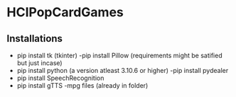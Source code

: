 # HCIPopCardGames

## Installations
- pip install tk (tkinter) 
-pip install Pillow (requirements might be satified but just incase)
- pip install python (a version atleast 3.10.6 or higher)
-pip install pydealer
- pip install SpeechRecognition
- pip install gTTS
-mpg files (already in folder)
